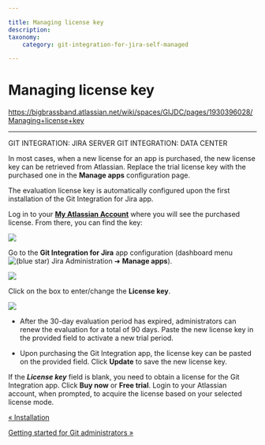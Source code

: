 ```yaml
---

title: Managing license key
description:
taxonomy:
    category: git-integration-for-jira-self-managed

---
```


# Managing license key

<https://bigbrassband.atlassian.net/wiki/spaces/GIJDC/pages/1930396028/Managing+license+key>

* * *

GIT INTEGRATION: JIRA SERVER GIT INTEGRATION: DATA CENTER

In most cases, when a new license for an app is purchased, the new license key can be retrieved from Atlassian. Replace the trial license key with the purchased one in the **Manage apps** configuration page.

The evaluation license key is automatically configured upon the first installation of the Git Integration for Jira app.

  
Log in to your [**My Atlassian Account**](https://my.atlassian.com/) where you will see the purchased license. From there, you can find the key:

![](https://bigbrassband.atlassian.net/wiki/download/thumbnails/1930396028/my-atlassian-license-key-sample(c).png?version=1&modificationDate=1630642776008&cacheVersion=1&api=v2&width=680&height=375)

Go to the **Git Integration for Jira** app configuration (dashboard menu ![(blue star)](/wiki/s/-1639011364/6452/8b4898d3c114827e64ec143b4fa79bb76a6cfa5b/_/images/icons/emoticons/star_blue.png) Jira Administration ➜ **Manage apps**).

![](https://bigbrassband.atlassian.net/wiki/download/thumbnails/1930396028/manage-license-key-update-key(c).png?version=1&modificationDate=1630642776236&cacheVersion=1&api=v2&width=680&height=697)

Click on the box to enter/change the **License key**.

![](https://bigbrassband.atlassian.net/wiki/download/thumbnails/1930396028/git-plugin-manage-license-key(c).png?version=1&modificationDate=1630642776701&cacheVersion=1&api=v2&width=224&height=139)

*   After the 30-day evaluation period has expired, administrators can renew the evaluation for a total of 90 days. Paste the new license key in the provided field to activate a new trial period.
    
*   Upon purchasing the Git Integration app, the license key can be pasted on the provided field. Click **Update** to save the new license key.  
    

If the _**License key**_ field is blank, you need to obtain a license for the Git Integration app. Click **Buy now** or **Free trial**. Login to your Atlassian account, when prompted, to acquire the license based on your selected license mode.

[« Installation](/wiki/spaces/GIJDC/pages/1930395878/Installation)

[Getting started for Git administrators »](/wiki/spaces/GIJDC/pages/1930396073/Getting+started+for+Git+administrators)